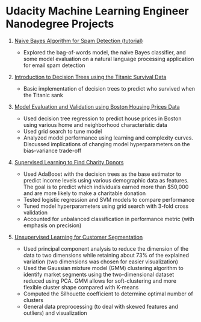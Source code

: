 # Udacity Machine Learning Engineer Nanodegree Projects

1. [Naive Bayes Algorithm for Spam Detection (tutorial)][1]
    * Explored the bag-of-words model, the naive Bayes classifier, and some model evaluation on a natural language processing application for email spam detection
2. [Introduction to Decision Trees using the Titanic Survival Data][2]
    * Basic implementation of decision trees to predict who survived when the Titanic sank
3. [Model Evaluation and Validation using Boston Housing Prices Data][3]
    * Used decision tree regression to predict house prices in Boston using various home and neighborhood characteristic data
    * Used grid search to tune model
    * Analyzed model performance using learning and complexity curves. Discussed implications of changing model hyperparameters on the bias-variance trade-off
4. [Supervised Learning to Find Charity Donors][4]
    * Used AdaBoost with the decision trees as the base estimator to predict income levels using various demographic data as features. The goal is to predict which individuals earned more than \$50,000 and are more likely to make a charitable donation
    * Tested logistic regression and SVM models to compare performance
    * Tuned model hyperparameters using grid search with 3-fold cross validation
    * Accounted for unbalanced classification in performance metric (with emphasis on precision)

5. [Unsupervised Learning for Customer Segmentation][5]
    * Used principal component analysis to reduce the dimension of the data to two dimensions while retaining about 73% of the explained variation (two dimensions was chosen for easier visualization)
    * Used the Gaussian mixture model (GMM) clustering algorithm to identify market segments using the two-dimensional dataset reduced using PCA. GMM allows for soft-clustering and more flexible cluster shape compared with K-means
    * Computed the Silhouette coefficient to determine optimal number of clusters
    * General data preprocessing (to deal with skewed features and outliers) and visualization

[1]: https://github.com/palpen/udacity_ml_engineer_projects/blob/master/naive_bayes_spam.ipynb
[2]: https://github.com/palpen/udacity_ml_engineer_projects/blob/master/titanic_survival_exploration/titanic_survival_exploration.ipynb
[3]: https://github.com/palpen/udacity_ml_engineer_projects/blob/master/boston_housing/boston_housing.ipynb
[4]: https://github.com/palpen/udacity_ml_engineer_projects/blob/master/finding_donors/finding_donors.ipynb
[5]: https://github.com/palpen/udacity_ml_engineer_projects/blob/master/customer_segments/customer_segments.ipynb
